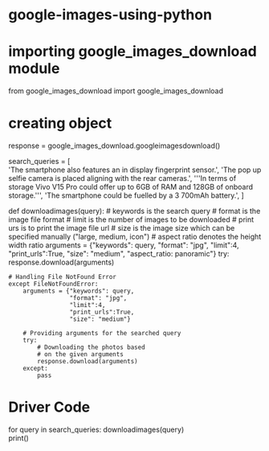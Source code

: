 # google-images-using-python
# importing google_images_download module 
from google_images_download import google_images_download  
  
# creating object 
response = google_images_download.googleimagesdownload()  
  
search_queries = 
[     
'The smartphone also features an in display fingerprint sensor.', 
'The pop up selfie camera is placed aligning with the rear cameras.', 
'''In terms of storage Vivo V15 Pro could offer 
   up to 6GB of RAM and 128GB of onboard storage.''', 
'The smartphone could be fuelled by a 3 700mAh battery.', 
] 
  
  
def downloadimages(query): 
    # keywords is the search query 
    # format is the image file format 
    # limit is the number of images to be downloaded 
    # print urs is to print the image file url 
    # size is the image size which can be specified manually ("large, medium, icon") 
    # aspect ratio denotes the height width ratio 
    arguments = {"keywords": query, 
                 "format": "jpg", 
                 "limit":4, 
                 "print_urls":True, 
                 "size": "medium", 
                 "aspect_ratio: panoramic"} 
    try: 
        response.download(arguments) 
      
    # Handling File NotFound Error     
    except FileNotFoundError:  
        arguments = {"keywords": query, 
                     "format": "jpg", 
                     "limit":4, 
                     "print_urls":True,  
                     "size": "medium"} 
                       
        # Providing arguments for the searched query 
        try: 
            # Downloading the photos based 
            # on the given arguments 
            response.download(arguments)  
        except: 
            pass
  
# Driver Code 
for query in search_queries: 
    downloadimages(query)  
    print() 
